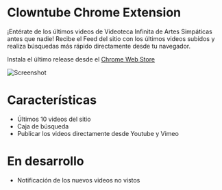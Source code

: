 # Clowntube Chrome Extension
¡Entérate de los últimos videos de Videoteca Infinita de Artes Simpáticas antes que nadie! Recibe el Feed del sitio con los últimos videos subidos y realiza búsquedas más rápido directamente desde tu navegador.

Instala el último release desde el [Chrome Web Store](https://chrome.google.com/webstore/detail/clowntube/hclphgckmgbdfncancceojemgmjodblp)

![Screenshot](https://lh3.googleusercontent.com/fO0LieBlQkRx4g1talbu5PSQLXVKBvoiY-xBJoEMaX_X_haR7fO5RXRoBUiB0D-brhdpAj8N=s640-h400-e365-rw)

# Características 
+ Últimos 10 videos del sitio
+ Caja de búsqueda
+ Publicar los videos directamente desde Youtube y Vimeo

# En desarrollo
+ Notificación de los nuevos videos no vistos